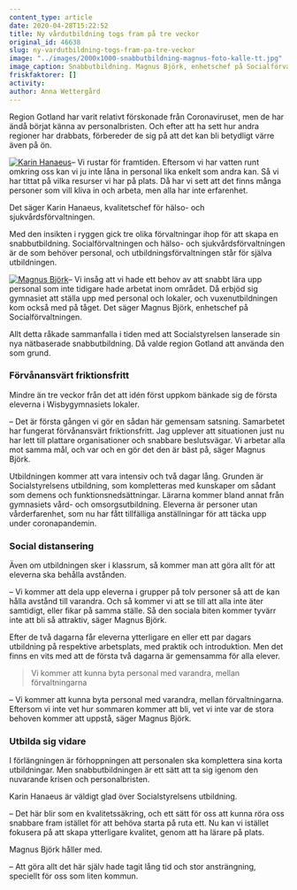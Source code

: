 ```yaml
---
content_type: article
date: 2020-04-28T15:22:52
title: Ny vårdutbildning togs fram på tre veckor
original_id: 46638
slug: ny-vardutbildning-togs-fram-pa-tre-veckor
image: "../images/2000x1000-snabbutbildning-magnus-foto-kalle-tt.jpg"
image_caption: Snabbutbildning. Magnus Björk, enhetschef på Socialförvaltningen, pratar med de första eleverna på region Gotlands nya snabbutbildning för personal till vård och omsorg.
friskfaktorer: []
activity:
author: Anna Wettergård
---
```


Region Gotland har varit relativt förskonade från Coronaviruset, men de har ändå börjat känna av personalbristen. Och efter att ha sett hur andra regioner har drabbats, förbereder de sig på att det kan bli betydligt värre även på ön.

[![Karin Hanaeus](https://www.suntarbetsliv.se/wp-content/uploads/2020/04/200x220-Karin-Hanaeus.jpg)](https://www.suntarbetsliv.se/wp-content/uploads/2020/04/200x220-Karin-Hanaeus.jpg)– Vi rustar för framtiden. Eftersom vi har vatten runt omkring oss kan vi ju inte låna in personal lika enkelt som andra kan. Så vi har tittat på vilka resurser vi har på plats. Då har vi sett att det finns många personer som vill kliva in och arbeta, men alla har inte erfarenhet.

Det säger Karin Hanaeus, kvalitetschef för hälso- och sjukvårdsförvaltningen.

Med den insikten i ryggen gick tre olika förvaltningar ihop för att skapa en snabbutbildning. Socialförvaltningen och hälso- och sjukvårdsförvaltningen är de som behöver personal, och utbildningsförvaltningen står för själva utbildningen.

[![Magnus Björk](https://www.suntarbetsliv.se/wp-content/uploads/2020/04/200x220-magnus-bjork.jpg)](https://www.suntarbetsliv.se/wp-content/uploads/2020/04/200x220-magnus-bjork.jpg)– Vi insåg att vi hade ett behov av att snabbt lära upp personal som inte tidigare hade arbetat inom området. Då erbjöd sig gymnasiet att ställa upp med personal och lokaler, och vuxenutbildningen kom också med på tåget. Det säger Magnus Björk, enhetschef på Socialförvaltningen.

Allt detta råkade sammanfalla i tiden med att Socialstyrelsen lanserade sin nya nätbaserade snabbutbildning. Då valde region Gotland att använda den som grund.

### Förvånansvärt friktionsfritt

Mindre än tre veckor från det att idén först uppkom bänkade sig de första eleverna i Wisbygymnasiets lokaler.

– Det är första gången vi gör en sådan här gemensam satsning. Samarbetet har fungerat förvånansvärt friktionsfritt. Jag upplever att situationen just nu har lett till plattare organisationer och snabbare beslutsvägar. Vi arbetar alla mot samma mål, och var och en gör det den är bäst på, säger Magnus Björk.

Utbildningen kommer att vara intensiv och två dagar lång. Grunden är Socialstyrelsens utbildning, som kompletteras med kunskaper om sådant som demens och funktionsnedsättningar. Lärarna kommer bland annat från gymnasiets vård- och omsorgsutbildning. Eleverna är personer utan vårderfarenhet, som nu har fått tillfälliga anställningar för att täcka upp under coronapandemin.

### Social distansering

Även om utbildningen sker i klassrum, så kommer man att göra allt för att eleverna ska behålla avstånden.

– Vi kommer att dela upp eleverna i grupper på tolv personer så att de kan hålla avstånd till varandra. Och så kommer vi att se till att alla inte äter samtidigt, eller fikar på samma ställe. Så den sociala biten kommer tyvärr inte att bli så attraktiv, säger Magnus Björk.

Efter de två dagarna får eleverna ytterligare en eller ett par dagars utbildning på respektive arbetsplats, med praktik och introduktion. Men det finns en vits med att de första två dagarna är gemensamma för alla elever.

> Vi kommer att kunna byta personal med varandra, mellan förvaltningarna

– Vi kommer att kunna byta personal med varandra, mellan förvaltningarna. Eftersom vi inte vet hur sommaren kommer att bli, vet vi inte var de stora behoven kommer att uppstå, säger Magnus Björk.

### Utbilda sig vidare

I förlängningen är förhoppningen att personalen ska komplettera sina korta utbildningar. Men snabbutbildningen är ett sätt att ta sig igenom den nuvarande krisen och personalbristen.

Karin Hanaeus är väldigt glad över Socialstyrelsens utbildning.

– Det här blir som en kvalitetssäkring, och ett sätt för oss att kunna röra oss snabbare fram istället för att behöva starta på ruta ett. Nu kan vi istället fokusera på att skapa ytterligare kvalitet, genom att ha lärare på plats.

Magnus Björk håller med.

– Att göra allt det här själv hade tagit lång tid och stor ansträngning, speciellt för oss som liten kommun.

